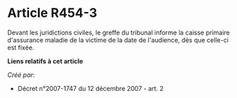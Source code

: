 # Article R454-3

Devant les juridictions civiles, le greffe du tribunal informe la caisse primaire d'assurance maladie de la victime de la
date de l'audience, dès que celle-ci est fixée.

**Liens relatifs à cet article**

_Créé par_:

  - Décret n°2007-1747 du 12 décembre 2007 - art. 2
